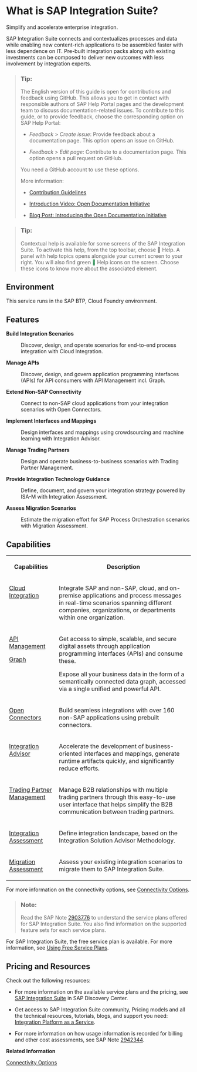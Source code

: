 <!-- loio5cc6987511104c418b7cb4c25f3d9cb0 -->

<link rel="stylesheet" type="text/css" href="css/sap-icons.css"/>

# What is SAP Integration Suite?

Simplify and accelerate enterprise integration. 

SAP Integration Suite connects and contextualizes processes and data while enabling new content-rich applications to be assembled faster with less dependence on IT. Pre-built integration packs along with existing investments can be composed to deliver new outcomes with less involvement by integration experts.

> ### Tip:  
> The English version of this guide is open for contributions and feedback using GitHub. This allows you to get in contact with responsible authors of SAP Help Portal pages and the development team to discuss documentation-related issues. To contribute to this guide, or to provide feedback, choose the corresponding option on SAP Help Portal:
> 
> -   *Feedback* \> *Create issue*: Provide feedback about a documentation page. This option opens an issue on GitHub.
> 
> -   *Feedback* \> *Edit page*: Contribute to a documentation page. This option opens a pull request on GitHub.
> 
> 
> You need a GitHub account to use these options.
> 
> More information:
> 
> -   [Contribution Guidelines](https://help.sap.com/docs/open-documentation-initiative/contribution-guidelines/readme.html)
> 
> -   [Introduction Video: Open Documentation Initiative](https://www.youtube.com/watch?v=WJ0oarMlVW4)
> 
> -   [Blog Post: Introducing the Open Documentation Initiative](https://blogs.sap.com/2021/05/20/introducing-the-open-documentation-initiative/)

> ### Tip:  
> Contextual help is available for some screens of the SAP Integration Suite. To activate this help, from the top toolbar, choose <span class="SAP-icons"></span> Help. A panel with help topics opens alongside your current screen to your right. You will also find green <span style="color:#007833;"><span class="SAP-icons"></span></span> Help icons on the screen. Choose these icons to know more about the associated element.



## Environment

This service runs in the SAP BTP, Cloud Foundry environment.



## Features


<dl>
<dt><b>

Build Integration Scenarios 

</b></dt>
<dd>

Discover, design, and operate scenarios for end-to-end process integration with Cloud Integration.



</dd><dt><b>

Manage APIs 

</b></dt>
<dd>

Discover, design, and govern application programming interfaces \(APIs\) for API consumers with API Management incl. Graph.



</dd><dt><b>

Extend Non-SAP Connectivity 

</b></dt>
<dd>

Connect to non-SAP cloud applications from your integration scenarios with Open Connectors.



</dd><dt><b>

Implement Interfaces and Mappings 

</b></dt>
<dd>

Design interfaces and mappings using crowdsourcing and machine learning with Integration Advisor.



</dd><dt><b>

Manage Trading Partners 

</b></dt>
<dd>

Design and operate business-to-business scenarios with Trading Partner Management.



</dd><dt><b>

Provide Integration Technology Guidance 

</b></dt>
<dd>

Define, document, and govern your integration strategy powered by ISA-M with Integration Assessment.



</dd><dt><b>

Assess Migration Scenarios 

</b></dt>
<dd>

Estimate the migration effort for SAP Process Orchestration scenarios with Migration Assessment.



</dd>
</dl>



<a name="loio5cc6987511104c418b7cb4c25f3d9cb0__section_t2h_p31_yfb"/>

## Capabilities


<table>
<tr>
<th valign="top">

Capabilities

</th>
<th valign="top">

Description

</th>
</tr>
<tr>
<td valign="top">

[Cloud Integration](50-Development/development-de1ae81.md#loiode1ae814218247c6bac4975cb486e431__section_Cloud_Integration)

</td>
<td valign="top">

Integrate SAP and non-SAP, cloud, and on-premise applications and process messages in real-time scenarios spanning different companies, organizations, or departments within one organization.

</td>
</tr>
<tr>
<td valign="top">

[API Management](50-Development/development-de1ae81.md#loiode1ae814218247c6bac4975cb486e431__section_APIM)

[Graph](https://help.sap.com/docs/graph)

</td>
<td valign="top">

Get access to simple, scalable, and secure digital assets through application programming interfaces \(APIs\) and consume these.

Expose all your business data in the form of a semantically connected data graph, accessed via a single unified and powerful API.

</td>
</tr>
<tr>
<td valign="top">

[Open Connectors](https://help.openconnectors.ext.hana.ondemand.com/home)

</td>
<td valign="top">

Build seamless integrations with over 160 non-SAP applications using prebuilt connectors.

</td>
</tr>
<tr>
<td valign="top">

[Integration Advisor](50-Development/development-de1ae81.md#loiode1ae814218247c6bac4975cb486e431__section_Integration_Advisor)

</td>
<td valign="top">

Accelerate the development of business-oriented interfaces and mappings, generate runtime artifacts quickly, and significantly reduce efforts.

</td>
</tr>
<tr>
<td valign="top">

[Trading Partner Management](50-Development/development-de1ae81.md#loiode1ae814218247c6bac4975cb486e431__section_TPM)

</td>
<td valign="top">

Manage B2B relationships with multiple trading partners through this easy-to-use user interface that helps simplify the B2B communication between trading partners.

</td>
</tr>
<tr>
<td valign="top">

[Integration Assessment](https://help.sap.com/viewer/36eacbcb75de48a48717090574ba16d0/Cloud/en-US/)

</td>
<td valign="top">

Define integration landscape, based on the Integration Solution Advisor Methodology.

</td>
</tr>
<tr>
<td valign="top">

[Migration Assessment](migration-assessment-5c5e50e.md)

</td>
<td valign="top">

Assess your existing integration scenarios to migrate them to SAP Integration Suite.

</td>
</tr>
</table>

For more information on the connectivity options, see [Connectivity Options](connectivity-options-93d82e8.md).

> ### Note:  
> Read the SAP Note [2903776](https://me.sap.com/notes/2903776) to understand the service plans offered for SAP Integration Suite. You also find information on the supported feature sets for each service plans.

For SAP Integration Suite, the free service plan is available. For more information, see [Using Free Service Plans](https://help.sap.com/products/BTP/65de2977205c403bbc107264b8eccf4b/524e1081d8dc4b0f9d055a6bec383ec3.html?locale=en-US&q=trial).



<a name="loio5cc6987511104c418b7cb4c25f3d9cb0__section_j3h_p31_yfb"/>

## Pricing and Resources

Check out the following resources:

-   For more information on the available service plans and the pricing, see [SAP Integration Suite](https://discovery-center.cloud.sap/serviceCatalog/integration-suite?region=all) in SAP Discovery Center.

-   Get access to SAP Integration Suite community, Pricing models and all the technical resources, tutorials, blogs, and support you need: [Integration Platform as a Service](https://www.sap.com/products/integration-suite.html).

-   For more information on how usage information is recorded for billing and other cost assessments, see SAP Note [2942344](https://me.sap.com/notes/2942344).


**Related Information**  


[Connectivity Options](connectivity-options-93d82e8.md "SAP Integration Suite provides you with a comprehensive set of options to connect to SAP and non-SAP systems.")

